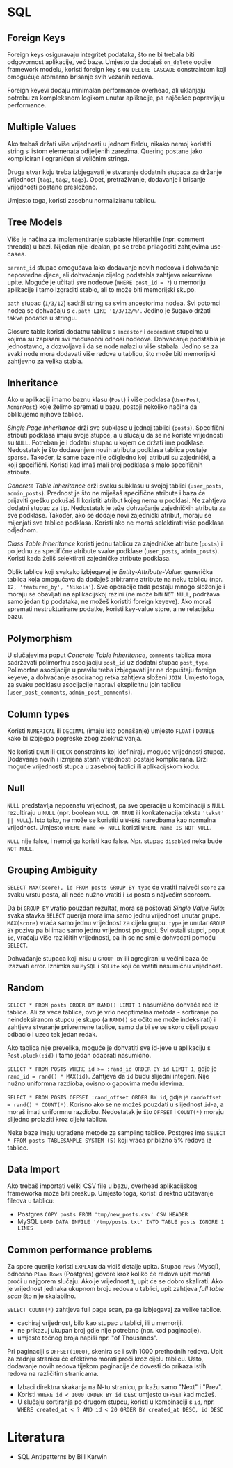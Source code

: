 # SQL

## Foreign Keys

Foreign keys osiguravaju integritet podataka, što ne bi trebala biti odgovornost aplikacije, već baze. Umjesto da dodaješ `on_delete` opcije framework modelu, koristi foreign key s `ON DELETE CASCADE` constraintom koji omogućuje atomarno brisanje svih vezanih redova.

Foreign keyevi dodaju minimalan performance overhead, ali uklanjaju potrebu za kompleksnom logikom unutar aplikacije, pa najčešće popravljaju performance.

## Multiple Values

Ako trebaš držati više vrijednosti u jednom fieldu, nikako nemoj koristiti string s listom elemenata odijeljenih zarezima. Quering postane jako kompliciran i ograničen si veličnim stringa.

Druga stvar koju treba izbjegavati je stvaranje dodatnih stupaca za držanje vrijednost (`tag1`, `tag2`, `tag3`). Opet, pretraživanje, dodavanje i brisanje vrijednosti postane presloženo.

Umjesto toga, koristi zasebnu normaliziranu tablicu.

## Tree Models

Više je načina za implementiranje stablaste hijerarhije (npr. comment threada) u bazi. Nijedan nije idealan, pa se treba prilagoditi zahtjevima use-casea.

`parent_id` stupac omogućava lako dodavanje novih nodeova i dohvaćanje neposredne djece, ali dohvaćanje cijelog podstabla zahtjeva rekurzivne upite. Moguće je učitati sve nodeove (`WHERE post_id = ?`) u memoriju aplikacije i tamo izgraditi stablo, ali to može biti memorijski skupo.

`path` stupac (`1/3/12`) sadrži string sa svim ancestorima nodea. Svi potomci nodea se dohvaćaju s `c.path LIKE '1/3/12/%'`. Jedino je šugavo držati takve podatke u stringu.

Closure table koristi dodatnu tablicu s `ancestor` i `decendant` stupcima u kojima su zapisani svi međusobni odnosi nodeova. Dohvaćanje podstabla je jednostavno, a dozvoljava i da se node nalazi u više stabala. Jedino se za svaki node mora dodavati više redova u tablicu, što može biti memorijski zahtjevno za velika stabla.

## Inheritance

Ako u aplikaciji imamo baznu klasu (`Post`) i više podklasa (`UserPost`, `AdminPost`) koje želimo spremati u bazu, postoji nekoliko načina da oblikujemo njihove tablice.

*Single Page Inheritance* drži sve subklase u jednoj tablici (`posts`). Specifični atributi podklasa imaju svoje stupce, a u slučaju da se ne koriste vrijednosti su `NULL`. Potreban je i dodatni stupac u kojem će držati ime podklase. Nedostatak je što dodavanjem novih atributa podklasa tablica postaje sparse. Također, iz same baze nije očigledno koji atributi su zajednički, a koji specifični. Koristi kad imaš mali broj podklasa s malo specifičnih atributa.

*Concrete Table Inheritance* drži svaku subklasu u svojoj tablici (`user_posts`, `admin_posts`). Prednost je što ne miješaš specifične atribute i baza će prijaviti grešku pokušaš li koristiti atribut kojeg nema u podklasi. Ne zahtjeva dodatni stupac za tip. Nedostatak je teže dohvaćanje zajedničkih atributa za sve podklase. Također, ako se dodaje novi zajednički atribut, moraju se mijenjati sve tablice podklasa. Koristi ako ne moraš selektirati više podklasa odjednom.

*Class Table Inheritance* koristi jednu tablicu za zajedničke atribute (`posts`) i po jednu za specifične atribute svake podklase (`user_posts`, `admin_posts`). Koristi kada želiš selektirati zajedničke atribute podklasa.

Oblik tablice koji svakako izbjegavaj je *Entity-Attribute-Value*: generička tablica koja omogućava da dodaješ arbitrarne atribute na neku tablicu (npr. `12, 'featured_by', 'Nikola'`). Sve operacije tada postaju mnogo složenije i moraju se obavljati na aplikacijskoj razini (ne može biti `NOT NULL`, podržava samo jedan tip podataka, ne možeš koristiti foreign keyeve). Ako moraš spremati nestrukturirane podatke, koristi key-value store, a ne relacijsku bazu.

## Polymorphism

U slučajevima poput *Concrete Table Inheritance*, `comments` tablica mora sadržavati polimorfnu asocijaciju `post_id` uz dodatni stupac `post_type`. Polimorfne asocijacije u pravilu treba izbjegavati jer ne dopuštaju foreign keyeve, a dohvaćanje asociranog retka zahtjeva složeni `JOIN`. Umjesto toga, za svaku podklasu asocijacije napravi eksplicitnu join tablicu (`user_post_comments`, `admin_post_comments`).

## Column types

Koristi  `NUMERICAL` ili `DECIMAL` (imaju isto ponašanje) umjesto `FLOAT` i `DOUBLE` kako bi izbjegao pogreške zbog zaokruživanja.

Ne koristi `ENUM` ili `CHECK` constraints koj idefiniraju moguće vrijednosti stupca. Dodavanje novih i izmjena starih vrijednosti postaje komplicirana. Drži moguće vrijednosti stupca u zasebnoj tablici ili aplikacijskom kodu.

## Null

`NULL` predstavlja nepoznatu vrijednost, pa sve operacije u kombinaciji s `NULL` rezultiraju u `NULL` (npr. boolean `NULL OR TRUE` ili konkatenacija teksta `'tekst' || NULL`). Isto tako, ne može se koristiti u `WHERE` naredbama kao normalna vrijednost. Umjesto `WHERE name <> NULL` koristi `WHERE name IS NOT NULL`.

`NULL` nije false, i nemoj ga koristi kao false. Npr. stupac `disabled` neka bude `NOT NULL`.

## Grouping Ambiguity

`SELECT MAX(score), id FROM posts GROUP BY type` će vratiti najveći `score` za svaku vrstu posta, ali neće nužno vratiti i `id` posta s najvećim scoreom.

Da bi `GROUP BY` vratio pouzdan rezultat, mora se poštovati *Single Value Rule*: svaka stavka `SELECT` querija mora ima samo jednu vrijednost unutar grupe. `MAX(score)` vraća samo jednu vrijednost za cijelu grupu. `type` je unutar `GROUP BY` poziva pa bi imao samo jednu vrijednost po grupi. Svi ostali stupci, poput `id`, vraćaju više različitih vrijednosti, pa ih se ne smije dohvaćati pomoću `SELECT`.

Dohvaćanje stupaca koji nisu u `GROUP BY` ili agregirani u većini baza će izazvati error. Iznimka su `MySQL` i `SQLite` koji će vratiti nasumičnu vrijednost.

## Random

`SELECT * FROM posts ORDER BY RAND() LIMIT 1` nasumično dohvaća red iz tablice. Ali za veće tablice, ovo je vrlo neoptimalna metoda - sortiranje po neindeksiranom stupcu je skupo (a `RAND()` se očito ne može indeksirati) i zahtjeva stvaranje privremene tablice, samo da bi se se skoro cijeli posao odbacio i uzeo tek jedan redak.

Ako tablica nije prevelika, moguće je dohvatiti sve id-jeve u aplikaciju s `Post.pluck(:id)` i tamo jedan odabrati nasumično.

`SELECT * FROM POSTS WHERE id >= :rand_id ORDER BY id LIMIT 1`, gdje je `rand_id = rand() * MAX(id)`. Zahtjeva da `id` budu slijedni integeri. Nije nužno uniformna razdioba, ovisno o gapovima među idevima.

`SELECT * FROM POSTS OFFSET :rand_offset ORDER BY id`, gdje je `randoffset = rand() * COUNT(*)`. Korisno ako se ne možeš pouzdati u slijednost `id`-a, a moraš imati uniformnu razdiobu. Nedostatak je što `OFFSET` i `COUNT(*)` moraju slijedno prolaziti kroz cijelu tablicu.

Neke baze imaju ugrađene metode za sampling tablice. Postgres ima `SELECT * FROM posts TABLESAMPLE SYSTEM (5)` koji vraća približno 5% redova iz tablice.

## Data Import

Ako trebaš importati veliki CSV file u bazu, overhead aplikacijskog frameworka može biti preskup. Umjesto toga, koristi direktno učitavanje fileova u tablicu:
* Postgres `COPY posts FROM 'tmp/new_posts.csv' CSV HEADER`
* MySQL `LOAD DATA INFILE '/tmp/posts.txt' INTO TABLE posts IGNORE 1 LINES`

## Common performance problems

Za spore querije koristi `EXPLAIN` da vidiš detalje upita. Stupac `rows` (Mysql), odnosno `Plan Rows` (Postgres) govore kroz koliko će redova upit morati proći u najgorem slučaju. Ako je vrijednost `1`, upit će se dobro skalirati. Ako je vrijednost jednaka ukupnom broju redova u tablici, upit zahtjeva *full table scan* što nije skalabilno.

`SELECT COUNT(*)` zahtjeva full page scan, pa ga izbjegavaj za velike tablice.
* cachiraj vrijednost, bilo kao stupac u tablici, ili u memoriji.
* ne prikazuj ukupan broj gdje nije potrebno (npr. kod paginacije).
* umjesto točnog broja napiši npr. "of Thousands".

Pri paginaciji s `OFFSET(1000)`, skenira se i svih 1000 prethodnih redova. Upit za zadnju stranicu će efektivno morati proći kroz cijelu tablicu. Usto, dodavanje novih redova tijekom paginacije će dovesti do prikaza istih redova na različitim stranicama.
* Izbaci direktna skakanja na N-tu stranicu, prikažu samo "Next" i "Prev".
* Koristi `WHERE id < 1000 ORDER BY id DESC` umjesto `OFFSET` kad možeš.
* U slučaju sortiranja po drugom stupcu, koristi u kombinaciji s `id`, npr. `WHERE created_at < ? AND id < 20 ORDER BY created_at DESC, id DESC`

# Literatura

* SQL Antipatterns by Bill Karwin

